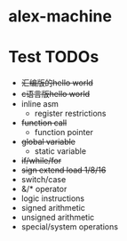 # alex-machine

# Test TODOs
- ~~汇编版的hello world~~
- ~~c语言版hello world~~
- inline asm
    - register restrictions
- ~~function call~~
    - function pointer
- ~~global variable~~
    - static variable
- ~~if/while/for~~
- ~~sign extend load 1/8/16~~
- switch/case
- &/* operator
- logic instructions
- signed arithmetic
- unsigned arithmetic
- special/system operations
